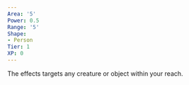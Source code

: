 ```yaml
---
Area: '5'
Power: 0.5
Range: '5'
Shape:
- Person
Tier: 1
XP: 0
---
```


The effects targets any creature or object within your reach.